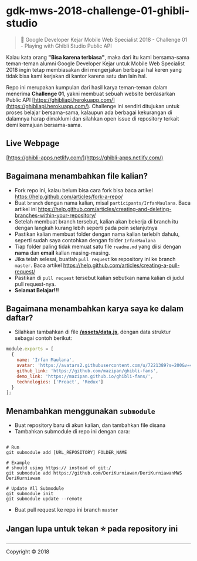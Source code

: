 # gdk-mws-2018-challenge-01-ghibli-studio

> 👾 Google Developer Kejar Mobile Web Specialist 2018 - Challenge 01 - Playing with Ghibli Studio Public API

Kalau kata orang **"Bisa karena terbiasa"**, maka dari itu kami bersama-sama teman-teman alumni Google Developer Kejar untuk Mobile Web Specialist 2018 ingin tetap membiasakan diri mengerjakan berbagai hal keren yang tidak bisa kami kerjakan di kantor karena satu dan lain hal.

Repo ini merupakan kumpulan dari hasil karya teman-teman dalam menerima **Challenge 01**, yakni membuat sebuah website berdasarkan Public API [https://ghibliapi.herokuapp.com/](https://ghibliapi.herokuapp.com/). Challenge ini sendiri ditujukan untuk proses belajar bersama-sama, kalaupun ada berbagai kekurangan di dalamnya harap dimaklumi dan silahkan open issue di repository terkait demi kemajuan bersama-sama.

## Live Webpage

[https://ghibli-apps.netlify.com/](https://ghibli-apps.netlify.com/)

## Bagaimana menambahkan file kalian?

+ Fork repo ini, kalau belum bisa cara fork bisa baca artikel https://help.github.com/articles/fork-a-repo/
+ Buat `branch` dengan nama kalian, misal `participants/IrfanMaulana`. Baca artikel ini https://help.github.com/articles/creating-and-deleting-branches-within-your-repository/
+ Setelah membuat branch tersebut, kalian akan bekerja di branch itu dengan langkah kurang lebih seperti pada poin selanjutnya
+ Pastikan kalian membuat folder dengan nama kalian terlebih dahulu, seperti sudah saya contohkan dengan folder `IrfanMaulana`
+ Tiap folder paling tidak memuat satu file `readme.md` yang diisi dengan **nama** dan **email** kalian masing-masing.
+ Jika telah selesai, buatlah `pull request` ke repository ini ke branch `master`. Baca artikel https://help.github.com/articles/creating-a-pull-request/
+ Pastikan di `pull request` tersebut kalian sebutkan nama kalian di judul pull request-nya.
+ **Selamat Belajar!!!**

## Bagaimana menambahkan karya saya ke dalam daftar?

+ Silahkan tambahkan di file **[/assets/data.js](https://github.com/mazipan/gdk-mws-2018-challenge-01-ghibli-studio/blob/master/assets/data.js)**, dengan data struktur sebagai contoh berikut:

```js
module.exports = [
  {
    name: 'Irfan Maulana',
    avatar: 'https://avatars2.githubusercontent.com/u/7221389?s=200&v=4',
    github_link: 'https://github.com/mazipan/ghibli-fans',
    demo_link: 'https://mazipan.github.io/ghibli-fans/',
    technologies: ['Preact', 'Redux']
  }
];
```

## Menambahkan menggunakan `submodule`

+ Buat repository baru di akun kalian, dan tambahkan file disana
+ Tambahkan submodule di repo ini dengan cara:

```shell

# Run
git submodule add [URL_REPOSITORY] FOLDER_NAME

# Example
# should using https:// instead of git:/
git submodule add https://github.com/DeriKurniawan/DeriKurniawanMWS DeriKurniawan

# Update All Submodule
git submodule init
git submodule update --remote
```

+ Buat pull request ke repo ini branch `master`

## Jangan lupa untuk tekan ⭐ pada repository ini


--------

Copyright © 2018
